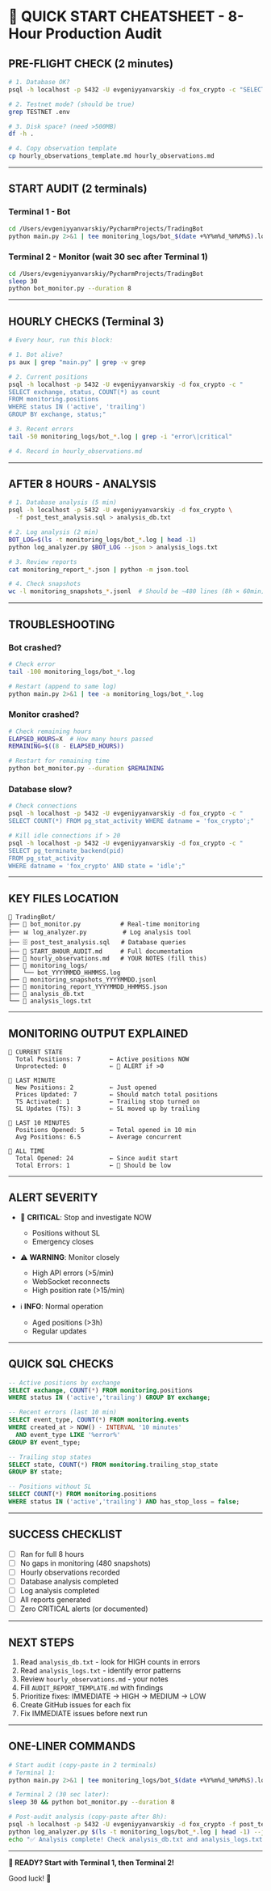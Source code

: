 # 🚀 QUICK START CHEATSHEET - 8-Hour Production Audit

## PRE-FLIGHT CHECK (2 minutes)

```bash
# 1. Database OK?
psql -h localhost -p 5432 -U evgeniyyanvarskiy -d fox_crypto -c "SELECT COUNT(*) FROM monitoring.positions;"

# 2. Testnet mode? (should be true)
grep TESTNET .env

# 3. Disk space? (need >500MB)
df -h .

# 4. Copy observation template
cp hourly_observations_template.md hourly_observations.md
```

---

## START AUDIT (2 terminals)

### Terminal 1 - Bot
```bash
cd /Users/evgeniyyanvarskiy/PycharmProjects/TradingBot
python main.py 2>&1 | tee monitoring_logs/bot_$(date +%Y%m%d_%H%M%S).log
```

### Terminal 2 - Monitor (wait 30 sec after Terminal 1)
```bash
cd /Users/evgeniyyanvarskiy/PycharmProjects/TradingBot
sleep 30
python bot_monitor.py --duration 8
```

---

## HOURLY CHECKS (Terminal 3)

```bash
# Every hour, run this block:

# 1. Bot alive?
ps aux | grep "main.py" | grep -v grep

# 2. Current positions
psql -h localhost -p 5432 -U evgeniyyanvarskiy -d fox_crypto -c "
SELECT exchange, status, COUNT(*) as count
FROM monitoring.positions
WHERE status IN ('active', 'trailing')
GROUP BY exchange, status;"

# 3. Recent errors
tail -50 monitoring_logs/bot_*.log | grep -i "error\|critical"

# 4. Record in hourly_observations.md
```

---

## AFTER 8 HOURS - ANALYSIS

```bash
# 1. Database analysis (5 min)
psql -h localhost -p 5432 -U evgeniyyanvarskiy -d fox_crypto \
  -f post_test_analysis.sql > analysis_db.txt

# 2. Log analysis (2 min)
BOT_LOG=$(ls -t monitoring_logs/bot_*.log | head -1)
python log_analyzer.py $BOT_LOG --json > analysis_logs.txt

# 3. Review reports
cat monitoring_report_*.json | python -m json.tool

# 4. Check snapshots
wc -l monitoring_snapshots_*.jsonl  # Should be ~480 lines (8h × 60min)
```

---

## TROUBLESHOOTING

### Bot crashed?
```bash
# Check error
tail -100 monitoring_logs/bot_*.log

# Restart (append to same log)
python main.py 2>&1 | tee -a monitoring_logs/bot_*.log
```

### Monitor crashed?
```bash
# Check remaining hours
ELAPSED_HOURS=X  # How many hours passed
REMAINING=$((8 - ELAPSED_HOURS))

# Restart for remaining time
python bot_monitor.py --duration $REMAINING
```

### Database slow?
```bash
# Check connections
psql -h localhost -p 5432 -U evgeniyyanvarskiy -d fox_crypto -c "
SELECT COUNT(*) FROM pg_stat_activity WHERE datname = 'fox_crypto';"

# Kill idle connections if > 20
psql -h localhost -p 5432 -U evgeniyyanvarskiy -d fox_crypto -c "
SELECT pg_terminate_backend(pid)
FROM pg_stat_activity
WHERE datname = 'fox_crypto' AND state = 'idle';"
```

---

## KEY FILES LOCATION

```
📁 TradingBot/
├── 🤖 bot_monitor.py           # Real-time monitoring
├── 📊 log_analyzer.py          # Log analysis tool
├── 🗄️ post_test_analysis.sql   # Database queries
├── 📖 START_8HOUR_AUDIT.md     # Full documentation
├── 📝 hourly_observations.md   # YOUR NOTES (fill this)
├── 📁 monitoring_logs/
│   └── bot_YYYYMMDD_HHMMSS.log
├── 📄 monitoring_snapshots_YYYYMMDD.jsonl
├── 📄 monitoring_report_YYYYMMDD_HHMMSS.json
├── 📄 analysis_db.txt
└── 📄 analysis_logs.txt
```

---

## MONITORING OUTPUT EXPLAINED

```
🔹 CURRENT STATE
  Total Positions: 7        ← Active positions NOW
  Unprotected: 0            ← 🚨 ALERT if >0

🔹 LAST MINUTE
  New Positions: 2          ← Just opened
  Prices Updated: 7         ← Should match total positions
  TS Activated: 1           ← Trailing stop turned on
  SL Updates (TS): 3        ← SL moved up by trailing

🔹 LAST 10 MINUTES
  Positions Opened: 5       ← Total opened in 10 min
  Avg Positions: 6.5        ← Average concurrent

🔹 ALL TIME
  Total Opened: 24          ← Since audit start
  Total Errors: 1           ← 🚨 Should be low
```

---

## ALERT SEVERITY

- 🚨 **CRITICAL**: Stop and investigate NOW
  - Positions without SL
  - Emergency closes

- ⚠️ **WARNING**: Monitor closely
  - High API errors (>5/min)
  - WebSocket reconnects
  - High position rate (>15/min)

- ℹ️ **INFO**: Normal operation
  - Aged positions (>3h)
  - Regular updates

---

## QUICK SQL CHECKS

```sql
-- Active positions by exchange
SELECT exchange, COUNT(*) FROM monitoring.positions
WHERE status IN ('active','trailing') GROUP BY exchange;

-- Recent errors (last 10 min)
SELECT event_type, COUNT(*) FROM monitoring.events
WHERE created_at > NOW() - INTERVAL '10 minutes'
  AND event_type LIKE '%error%'
GROUP BY event_type;

-- Trailing stop states
SELECT state, COUNT(*) FROM monitoring.trailing_stop_state
GROUP BY state;

-- Positions without SL
SELECT COUNT(*) FROM monitoring.positions
WHERE status IN ('active','trailing') AND has_stop_loss = false;
```

---

## SUCCESS CHECKLIST

- [ ] Ran for full 8 hours
- [ ] No gaps in monitoring (480 snapshots)
- [ ] Hourly observations recorded
- [ ] Database analysis completed
- [ ] Log analysis completed
- [ ] All reports generated
- [ ] Zero CRITICAL alerts (or documented)

---

## NEXT STEPS

1. Read `analysis_db.txt` - look for HIGH counts in errors
2. Read `analysis_logs.txt` - identify error patterns
3. Review `hourly_observations.md` - your notes
4. Fill `AUDIT_REPORT_TEMPLATE.md` with findings
5. Prioritize fixes: IMMEDIATE → HIGH → MEDIUM → LOW
6. Create GitHub issues for each fix
7. Fix IMMEDIATE issues before next run

---

## ONE-LINER COMMANDS

```bash
# Start audit (copy-paste in 2 terminals)
# Terminal 1:
python main.py 2>&1 | tee monitoring_logs/bot_$(date +%Y%m%d_%H%M%S).log

# Terminal 2 (30 sec later):
sleep 30 && python bot_monitor.py --duration 8

# Post-audit analysis (copy-paste after 8h):
psql -h localhost -p 5432 -U evgeniyyanvarskiy -d fox_crypto -f post_test_analysis.sql > analysis_db.txt && \
python log_analyzer.py $(ls -t monitoring_logs/bot_*.log | head -1) --json > analysis_logs.txt && \
echo "✅ Analysis complete! Check analysis_db.txt and analysis_logs.txt"
```

---

**🎯 READY? Start with Terminal 1, then Terminal 2!**

Good luck! 🚀
